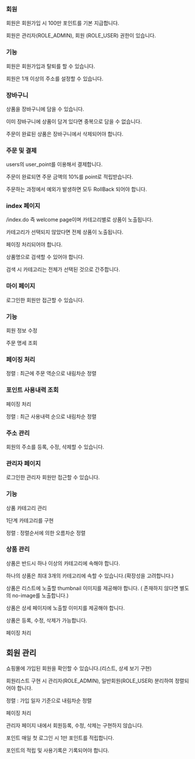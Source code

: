 ### 회원
회원은 회원가입 시 100만 포인트를 기본 지급합니다.

회원은 관리자(ROLE_ADMIN), 회원 (ROLE_USER) 권한이 있습니다.

### 기능
회원은 회원가입과 탈퇴를 할 수 있습니다.

회원은 1개 이상의 주소를 설정할 수 있습니다.

### 장바구니
상품을 장바구니에 담을 수 있습니다.

이미 장바구니에 상품이 담겨 있다면 중복으로 담을 수 없습니다.

주문이 완료된 상품은 장바구니에서 삭제되어야 합니다.

### 주문 및 결제
users의 user_point를 이용해서 결제합니다.

주문이 완료되면 주문 금액의 10%를 point로 적립받습니다.

주문하는 과정에서 예외가 발생하면 모두 RollBack 되어야 합니다.

### index 페이지
/index.do 즉 welcome page이며 카테고리별로 상품이 노출됩니다.

카테고리가 선택되지 않았다면 전체 상품이 노출됩니다.

페이징 처리되어야 합니다.

상품명으로 검색할 수 있어야 합니다.

검색 시 카테고리는 전체가 선택된 것으로 간주합니다.

### 마이 페이지
로그인한 회원만 접근할 수 있습니다.

### 기능
회원 정보 수정

주문 명세 조회

### 페이징 처리

정렬 : 최근에 주문 역순으로 내림차순 정렬

### 포인트 사용내력 조회

페이징 처리

정렬 : 최근 사용내력 순으로 내림차순 정렬

### 주소 관리

회원의 주소를 등록, 수정, 삭제할 수 있습니다.

### 관리자 페이지
로그인한 관리자 회원만 접근할 수 있습니다.

### 기능
상품 카테고리 관리

1단계 카테고리를 구현

정렬 : 정렬순서에 의한 오름차순 정렬

### 상품 관리

상품은 반드시 하나 이상의 카테고리에 속해야 합니다.

하나의 상품은 최대 3개의 카테고리에 속할 수 있습니다.(확장성을 고려합니다.)

상품은 리스트에 노출할 thumbnail 이미지를 제공해야 합니다. ( 존재하지 않다면 별도의 no-image를 노출합니다.)

상품은 상세 페이지에 노출할 이미지를 제공해야 합니다.

상품은 등록, 수정, 삭제가 가능합니다.

페이징 처리

## 회원 관리

쇼핑몰에 가입된 회원을 확인할 수 있습니다.(리스트, 상세 보기 구현)

회원리스트 구현 시 관리자(ROLE_ADMIN), 일반회원(ROLE_USER) 분리하여 정렬되어야 합니다.

정렬 : 가입 일자 기준으로 내림차순 정렬

페이징 처리

관리자 페이지 내에서 회원등록, 수정, 삭제는 구현하지 않습니다.

포인트
매일 첫 로그인 시 1만 포인트를 적립합니다.

포인트의 적립 및 사용기록은 기록되어야 합니다.